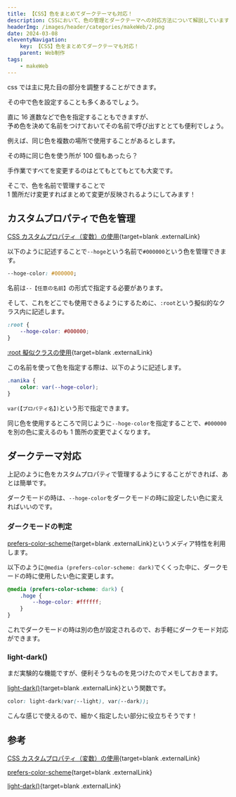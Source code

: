 ```yaml
---
title: 【CSS】色をまとめてダークテーマも対応！
description: CSSにおいて、色の管理とダークテーマへの対応方法について解説しています。色を名前で管理することで、手間を省きながら見た目を統一させることができます。また、ダークモード対応についてもメモしています！
headerImg: /images/header/categories/makeWeb/2.png
date: 2024-03-08
eleventyNavigation:
    key: 【CSS】色をまとめてダークテーマも対応！
    parent: Web制作
tags:
    - makeWeb
---
```


css では主に見た目の部分を調整することができます。

その中で色を設定することも多くあるでしょう。

直に 16 進数などで色を指定することもできますが、  
予め色を決めて名前をつけておいてその名前で呼び出すととても便利でしょう。

例えば、同じ色を複数の場所で使用することがあるとします。

その時に同じ色を使う所が 100 個もあったら？

手作業ですべてを変更するのはとてもとてもとても大変です。

そこで、色を名前で管理することで  
1 箇所だけ変更すればまとめて変更が反映されるようにしてみます！

## カスタムプロパティで色を管理

[CSS カスタムプロパティ（変数）の使用](https://developer.mozilla.org/ja/docs/Web/CSS/Using_CSS_custom_properties){target=blank .externalLink}

以下のように記述することで`--hoge`という名前で`#000000`という色を管理できます。

```css
--hoge-color: #000000;
```

名前は`--【任意の名前】`の形式で指定する必要があります。

そして、これをどこでも使用できるようにするために、`:root`という擬似的なクラス内に記述します。

```css
:root {
    --hoge-color: #000000;
}
```

[:root 擬似クラスの使用](https://developer.mozilla.org/ja/docs/Web/CSS/Using_CSS_custom_properties#root_%E6%93%AC%E4%BC%BC%E3%82%AF%E3%83%A9%E3%82%B9%E3%81%AE%E4%BD%BF%E7%94%A8){target=blank .externalLink}

この名前を使って色を指定する際は、以下のように記述します。

```css
.nanika {
    color: var(--hoge-color);
}
```

`var(【プロパティ名】)`という形で指定できます。

同じ色を使用するところで同じように`--hoge-color`を指定することで、`#000000`を別の色に変えるのも 1 箇所の変更でよくなります。

## ダークテーマ対応

上記のように色をカスタムプロパティで管理するようにすることができれば、あとは簡単です。

ダークモードの時は、`--hoge-color`をダークモードの時に設定したい色に変えればいいのです。

### ダークモードの判定

[prefers-color-scheme](https://developer.mozilla.org/ja/docs/Web/CSS/@media/prefers-color-scheme){target=blank .externalLink}というメディア特性を利用します。

以下のように`@media (prefers-color-scheme: dark)`でくくった中に、ダークモードの時に使用したい色に変更します。

```css
@media (prefers-color-scheme: dark) {
    .hoge {
        --hoge-color: #ffffff;
    }
}
```

これでダークモードの時は別の色が設定されるので、お手軽にダークモード対応ができます。

### light-dark()

まだ実験的な機能ですが、便利そうなものを見つけたのでメモしておきます。

[light-dark()](https://developer.mozilla.org/ja/docs/Web/CSS/color_value/light-dark){target=blank .externalLink}という関数です。

```css
color: light-dark(var(--light), var(--dark));
```

こんな感じで使えるので、細かく指定したい部分に役立ちそうです！

## 参考

[CSS カスタムプロパティ（変数）の使用](https://developer.mozilla.org/ja/docs/Web/CSS/Using_CSS_custom_properties){target=blank .externalLink}

[prefers-color-scheme](https://developer.mozilla.org/ja/docs/Web/CSS/@media/prefers-color-scheme){target=blank .externalLink}

[light-dark()](https://developer.mozilla.org/ja/docs/Web/CSS/color_value/light-dark){target=blank .externalLink}
